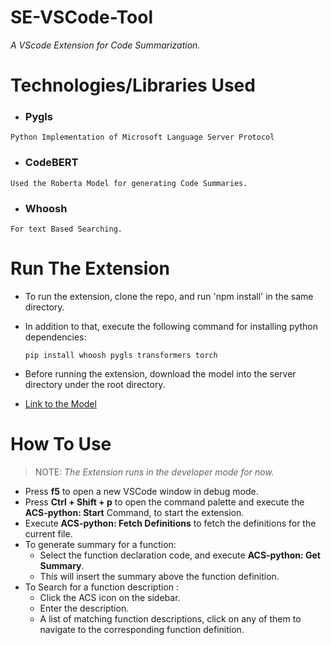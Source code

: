 # SE-VSCode-Tool

_A VScode Extension for Code Summarization._

# Technologies/Libraries Used

-   ### Pygls
```
Python Implementation of Microsoft Language Server Protocol
```

-   ### CodeBERT
```
Used the Roberta Model for generating Code Summaries.
```

-   ### Whoosh
```
For text Based Searching.
```


# Run The Extension


-   To run the extension, clone the repo, and run 'npm install' in the same directory.

-   In addition to that, execute the following command for installing python dependencies:
    ```
    pip install whoosh pygls transformers torch
    ```
-   Before running the extension, download the model into the server directory under the root directory.

-   [Link to the Model](https://code-summary.s3.amazonaws.com/pytorch_model.bin)

# How To Use
> NOTE: _The Extension runs in the developer mode for now._

* Press **f5** to open a new VSCode window in debug mode.
* Press **Ctrl + Shift + p** to open the command palette and execute the **ACS-python: Start** Command, to start the extension.
* Execute **ACS-python: Fetch Definitions** to fetch the definitions for the current file.
* To generate summary for a function:
    * Select the function declaration code, and execute **ACS-python: Get Summary**.
    * This will insert the summary above the function definition.
* To Search for a function description :
    * Click the ACS icon on the sidebar. 
    * Enter the description.
    * A list of matching function descriptions, click on any of them to navigate to the corresponding function definition.
